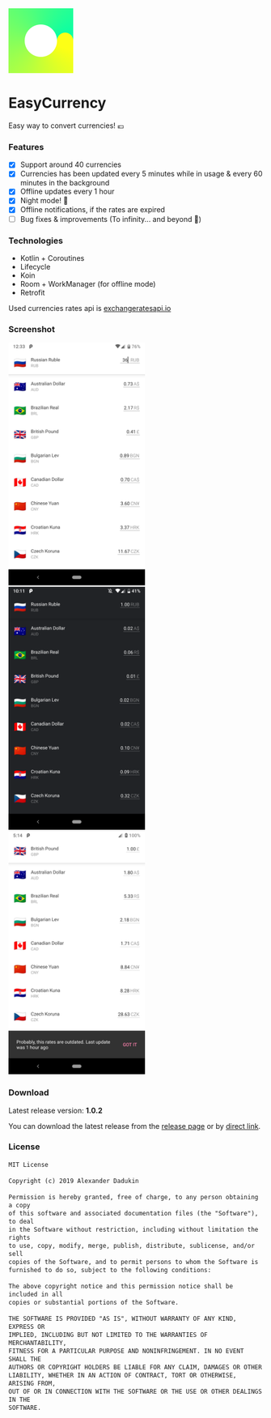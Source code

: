 <img src="https://raw.githubusercontent.com/st235/EasyCurrency/master/images/icon.png" width="128" height="128">

# EasyCurrency

Easy way to convert currencies! 💶

### Features

- [x] Support around 40 currencies
- [x] Currencies has been updated every 5 minutes while in usage & every 60 minutes in the background
- [x] Offline updates every 1 hour
- [x] Night mode! 🌝
- [x] Offline notifications, if the rates are expired
- [ ] Bug fixes & improvements (To infinity... and beyond 🚀)

### Technologies
- Kotlin + Coroutines
- Lifecycle
- Koin
- Room + WorkManager (for offline mode)
- Retrofit

Used currencies rates api is [exchangeratesapi.io](https://exchangeratesapi.io)

### Screenshot

<img src="https://raw.githubusercontent.com/st235/EasyCurrency/master/images/daily_interface.png" width="270" height="480"> <img src="https://raw.githubusercontent.com/st235/EasyCurrency/master/images/night_interface.png" width="270" height="480"> <img src="https://raw.githubusercontent.com/st235/EasyCurrency/master/images/offline_notifications.png" width="270" height="480">

### Download

Latest release version: **1.0.2**

You can download the latest release from the [release page](https://github.com/st235/EasyCurrency/releases) or by [direct link](https://github.com/st235/EasyCurrency/releases/tag/1.0.2).

### License

```text
MIT License

Copyright (c) 2019 Alexander Dadukin

Permission is hereby granted, free of charge, to any person obtaining a copy
of this software and associated documentation files (the "Software"), to deal
in the Software without restriction, including without limitation the rights
to use, copy, modify, merge, publish, distribute, sublicense, and/or sell
copies of the Software, and to permit persons to whom the Software is
furnished to do so, subject to the following conditions:

The above copyright notice and this permission notice shall be included in all
copies or substantial portions of the Software.

THE SOFTWARE IS PROVIDED "AS IS", WITHOUT WARRANTY OF ANY KIND, EXPRESS OR
IMPLIED, INCLUDING BUT NOT LIMITED TO THE WARRANTIES OF MERCHANTABILITY,
FITNESS FOR A PARTICULAR PURPOSE AND NONINFRINGEMENT. IN NO EVENT SHALL THE
AUTHORS OR COPYRIGHT HOLDERS BE LIABLE FOR ANY CLAIM, DAMAGES OR OTHER
LIABILITY, WHETHER IN AN ACTION OF CONTRACT, TORT OR OTHERWISE, ARISING FROM,
OUT OF OR IN CONNECTION WITH THE SOFTWARE OR THE USE OR OTHER DEALINGS IN THE
SOFTWARE.

```

